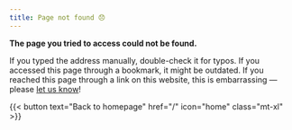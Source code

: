 ```yaml
---
title: Page not found 😞
---
```


**The page you tried to access could not be found.**

If you typed the address manually, double-check it for typos. If you accessed this page through a bookmark, it might be outdated. If you reached this page through a link on this website, this is embarrassing —please [let us know](mailto:contact@openfisca.org?Subject=Deadlink)!

{{< button text="Back to homepage" href="/" icon="home" class="mt-xl" >}}
